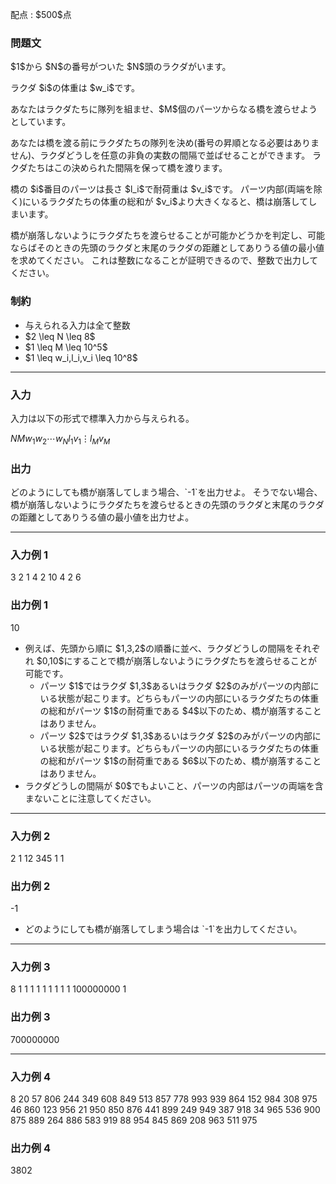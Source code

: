 
<div>

<span>

<span>

<p>
配点 : $500$点
</p>

<div>

<section>

### **問題文**

<p>
$1$から $N$の番号がついた $N$頭のラクダがいます。
</p>

<p>
ラクダ $i$の体重は $w_i$です。
</p>

<p>
あなたはラクダたちに隊列を組ませ、$M$個のパーツからなる橋を渡らせようとしています。
</p>

<p>
あなたは橋を渡る前にラクダたちの隊列を決め(番号の昇順となる必要はありません)、ラクダどうしを任意の非負の実数の間隔で並ばせることができます。
ラクダたちはこの決められた間隔を保って橋を渡ります。
</p>

<p>
橋の $i$番目のパーツは長さ $l_i$で耐荷重は $v_i$です。
パーツ内部(両端を除く)にいるラクダたちの体重の総和が $v_i$より大きくなると、橋は崩落してしまいます。
</p>

<p>
橋が崩落しないようにラクダたちを渡らせることが可能かどうかを判定し、可能ならばそのときの先頭のラクダと末尾のラクダの距離としてありうる値の最小値を求めてください。
これは整数になることが証明できるので、整数で出力してください。
</p>

</section>

</div>

<div>

<section>

### **制約**

<ul>

<li>
与えられる入力は全て整数
</li>

<li>
$2 \leq N \leq 8$
</li>

<li>
$1 \leq M \leq 10^5$
</li>

<li>
$1 \leq w_i,l_i,v_i \leq 10^8$
</li>

</ul>

</section>

</div>

---

<div>

<div>

<section>

### **入力**

<p>
入力は以下の形式で標準入力から与えられる。
</p>

<div>

$N$$M$$w_1$$w_2$$\cdots$$w_N$$l_1$$v_1$$\vdots$$l_M$$v_M$
</div>

</section>

</div>

<div>

<section>

### **出力**

<p>
どのようにしても橋が崩落してしまう場合、`-1`を出力せよ。
そうでない場合、橋が崩落しないようにラクダたちを渡らせるときの先頭のラクダと末尾のラクダの距離としてありうる値の最小値を出力せよ。
</p>

</section>

</div>

</div>

---

<div>

<section>

### **入力例 1**

<div>

3 2
1 4 2
10 4
2 6

</div>

</section>

</div>

<div>

<section>

### **出力例 1**

<div>

10

</div>

<ul>

<li>
例えば、先頭から順に $1,3,2$の順番に並べ、ラクダどうしの間隔をそれぞれ $0,10$にすることで橋が崩落しないようにラクダたちを渡らせることが可能です。
<ul>

<li>
パーツ $1$ではラクダ $1,3$あるいはラクダ $2$のみがパーツの内部にいる状態が起こります。どちらもパーツの内部にいるラクダたちの体重の総和がパーツ $1$の耐荷重である $4$以下のため、橋が崩落することはありません。
</li>

<li>
パーツ $2$ではラクダ $1,3$あるいはラクダ $2$のみがパーツの内部にいる状態が起こります。どちらもパーツの内部にいるラクダたちの体重の総和がパーツ $1$の耐荷重である $6$以下のため、橋が崩落することはありません。
</li>

</ul>

</li>

<li>
ラクダどうしの間隔が $0$でもよいこと、パーツの内部はパーツの両端を含まないことに注意してください。
</li>

</ul>

</section>

</div>

---

<div>

<section>

### **入力例 2**

<div>

2 1
12 345
1 1

</div>

</section>

</div>

<div>

<section>

### **出力例 2**

<div>

-1

</div>

<ul>

<li>
どのようにしても橋が崩落してしまう場合は `-1`を出力してください。
</li>

</ul>

</section>

</div>

---

<div>

<section>

### **入力例 3**

<div>

8 1
1 1 1 1 1 1 1 1
100000000 1

</div>

</section>

</div>

<div>

<section>

### **出力例 3**

<div>

700000000

</div>

</section>

</div>

---

<div>

<section>

### **入力例 4**

<div>

8 20
57 806 244 349 608 849 513 857
778 993
939 864
152 984
308 975
46 860
123 956
21 950
850 876
441 899
249 949
387 918
34 965
536 900
875 889
264 886
583 919
88 954
845 869
208 963
511 975

</div>

</section>

</div>

<div>

<section>

### **出力例 4**

<div>

3802

</div>

</section>

</div>

</span>

</span>

</div>
